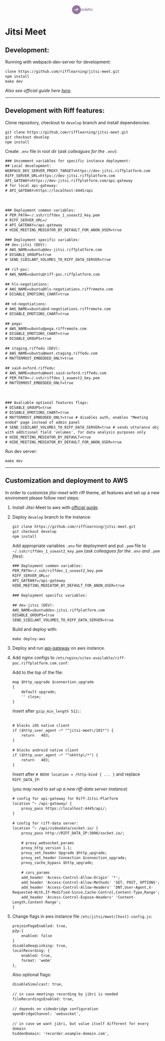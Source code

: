 <p align="center"><img align="center" src="images/jitsilogo.png" /></p>

# Jitsi Meet
## Development:
Running with webpack-dev-server for development:
```
clone https://github.com/rifflearning/jitsi-meet.git
npm install
make dev
```
*Also see official guide here [here](https://jitsi.github.io/handbook/docs/dev-guide/dev-guide-web)*.

---
## Development with Riff features:

Clone repository, checkout to `develop` branch and install dependencies:

```
git clone https://github.com/rifflearning/jitsi-meet.git
git checkout develop
npm install
```

Create `.env` file in root dir (*ask colleagues for the `.env`*):

```
### Uncomment variables for specific instance deployment:
## Local development:
WEBPACK_DEV_SERVER_PROXY_TARGET=https://dev-jitsi.riffplatform.com
RIFF_SERVER_URL=https://dev-jitsi.riffplatform.com 
API_GATEWAY=https://dev-jitsi.riffplatform.com/api-gateway
# for local api-gateway:
# API_GATEWAY=https://localhost:4445/api



### Deployment common variables:
# PEM_PATH=~/.ssh/riffdev_1_useast2_key.pem
# RIFF_SERVER_URL=/
# API_GATEWAY=/api-gateway
# HIDE_MEETING_MEDIATOR_BY_DEFAULT_FOR_ANON_USER=true

### Deployment specific variables:
## dev-jitsi (DEV):
# AWS_NAME=ubuntu@dev-jitsi.riffplatform.com
# DISABLE_GROUPS=true
# SEND_SIBILANT_VOLUMES_TO_RIFF_DATA_SERVER=true

## rif-poc:
# AWS_NAME=ubuntu@riff-poc.riffplatform.com

## hls-negotiations:
# AWS_NAME=ubuntu@hls-negotiations.riffremote.com
# DISABLE_EMOTIONS_CHART=true

## nd-negotiations:
# AWS_NAME=ubuntu@nd-negotiations.riffremote.com
# DISABLE_EMOTIONS_CHART=true

## pega:
# AWS_NAME=ubuntu@pega.riffremote.com
# DISABLE_EMOTIONS_CHART=true
# DISABLE_GROUPS=true

## staging.riffedu (DEV):
# AWS_NAME=ubuntu@meet.staging.riffedu.com
# MATTERMOST_EMBEDDED_ONLY=true

## said-oxford.riffedu:
# AWS_NAME=ubuntu@meet.said-oxford.riffedu.com
# PEM_PATH=~/.ssh/riffdev_1_euwest2_key.pem
# MATTERMOST_EMBEDDED_ONLY=true



### Avaliable optional features flags:
# DISABLE_GROUPS=true
# DISABLE_EMOTIONS_CHART=true
# MATTERMOST_EMBEDDED_ONLY=true # disables auth, enables "Meeting ended" page instead of admin panel
# SEND_SIBILANT_VOLUMES_TO_RIFF_DATA_SERVER=true # sends utterance obj with additional field 'volumes', for data analysis purposes only
# HIDE_MEETING_MEDIATOR_BY_DEFAULT=true
# HIDE_MEETING_MEDIATOR_BY_DEFAULT_FOR_ANON_USER=true
```

Run dev server:

```
make dev
```
---
## Customization and deployment to AWS
In order to customize *jitsi-meet* with riff theme, all features and set up a new enviroment please follow next steps:

1. Install Jitsi-Meet to aws with [official guide](https://jitsi.github.io/handbook/docs/devops-guide/devops-guide-quickstart).

2. Deploy `develop` branch to the instance:
    ```
    git clone https://github.com/rifflearning/jitsi-meet.git
    git checkout develop
    npm install
    ```
    Add appropriate variables `.env` for deployment and put `.pem` file to `~/.ssh/riffdev_1_useast2_key.pem` (*ask colleagues for the `.env` and `.pem` files*):
    ```
    ### Deployment common variables:
    PEM_PATH=~/.ssh/riffdev_1_useast2_key.pem
    RIFF_SERVER_URL=/
    API_GATEWAY=/api-gateway
    HIDE_MEETING_MEDIATOR_BY_DEFAULT_FOR_ANON_USER=true

    ### Deployment specific variables:

    ## dev-jitsi (DEV):
    AWS_NAME=ubuntu@dev-jitsi.riffplatform.com
    DISABLE_GROUPS=true
    SEND_SIBILANT_VOLUMES_TO_RIFF_DATA_SERVER=true
    ```
    Build and deploy with:
    ```
    make deploy-aws
    ```
3. Deploy and run [api-gateway](https://github.com/rifflearning/riff-jitsi-platform/tree/main/api-gateway) on aws instance.
4. Add nginx configs to `/etc/nginx/sites-available/riff-poc.riffplatform.com.conf`:

    Add to the top of the file:
    ```
    map $http_upgrade $connection_upgrade
    {
        default upgrade;
        '' close;
    }
    ```
    Insert after `gzip_min_length 512;`:
    ```
    
    # blocks iOS native client
    if ($http_user_agent ~* "^jitsi-meet\/101*") {
        return   403;
    }

    # blocks android native client
    if ($http_user_agent ~* "^okhttp\/*") {
        return   403;
    }
    ```
    Insert after `# BOSH location = /http-bind { ... }` and replace `RIFF_DATA_IP`:
    
    (*you may need to set up a new riff-data server instance*)
    ```
    # config for api-gateway for Riff-Jitsi-Platform
    location ^~ /api-gateway/ {
        proxy_pass https://localhost:4445/api/;
    }

    # config for riff-data server:
    location ^~ /api/videodata/socket.io/ {
        proxy_pass http://RIFF_DATA_IP:3000/socket.io/;

        # proxy_websocket_params
        proxy_http_version 1.1;
        proxy_set_header Upgrade $http_upgrade;
        proxy_set_header Connection $connection_upgrade;
        proxy_cache_bypass $http_upgrade;

        # cors_params
        add_header 'Access-Control-Allow-Origin' '*';
        add_header 'Access-Control-Allow-Methods' 'GET, POST, OPTIONS';
        add_header 'Access-Control-Allow-Headers' 'DNT,User-Agent,X-Requested-With,If-Modified-Since,Cache-Control,Content-Type,Range';
        add_header 'Access-Control-Expose-Headers' 'Content-Length,Content-Range';
    }

    ```
5. Change flags in aws instance file `/etc/jitsi/meet/[host]-config.js`:
    ```
    prejoinPageEnabled: true,
    p2p:{
        enabled: false
    }
    disableDeepLinking: true,
    localRecording: {
        enabled: true,
        format: 'webm'
    },
    ```
    Also optional flags:
    ```
    disableSimulcast: true,

    // in case meetings recording by jibri is needed
    fileRecordingsEnabled: true, 

    // depends on videobridge configuration
    openBridgeChannel: 'websocket',

    // in case we want jibri, but value itself different for every domain
    hiddenDomain: 'recorder.example-domain.com',
    ```
    
